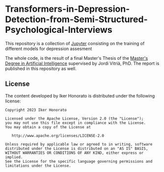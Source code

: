 # Transformers-in-Depression-Detection-from-Semi-Structured-Psychological-Interviews

This repository is a collection of [Jupyter](https://jupyter.org/) consisting on the training of different models for depression assesment

The whole code, is the result of a final Master's Thesis of the [Master's Degree in Artificial Intelligence](http://www.upc.edu/master/fitxa_master.php?id_estudi=50&lang=esp) supervised by Jordi Vitrià, PhD. The report is published in this repository as well. 


## License

The content developed by Iker Honorato is distributed under the following license:

    Copyright 2023 Iker Honorato

    Licensed under the Apache License, Version 2.0 (the "License");
    you may not use this file except in compliance with the License.
    You may obtain a copy of the License at

       http://www.apache.org/licenses/LICENSE-2.0

    Unless required by applicable law or agreed to in writing, software
    distributed under the License is distributed on an "AS IS" BASIS,
    WITHOUT WARRANTIES OR CONDITIONS OF ANY KIND, either express or implied.
    See the License for the specific language governing permissions and
    limitations under the License.

